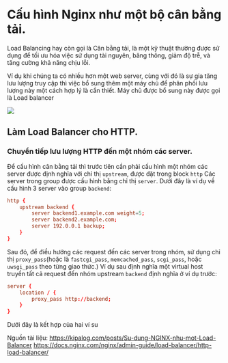 # Cấu hình Nginx như một bộ cân bằng tải.

Load Balancing hay còn gọi là Cân bằng tải, là một kỹ thuật thường được sử dụng để tối ưu hóa việc sử dụng tài nguyên, băng thông, giảm độ trễ, và tăng cường khả năng chịu lỗi.

Ví dụ khi chúng ta có nhiều hơn một web server, cùng với đó là sự gia tăng lưu lượng truy cập thì việc bổ sung thêm một máy chủ để phân phối lưu lượng này một cách hợp lý là cần thiết. Máy chủ được bổ sung này được gọi là Load balancer

![](https://i.imgur.com/J4aceGC.png)

## Làm Load Balancer cho HTTP.

###  Chuyển tiếp lưu lượng HTTP đến một nhóm các server.

Để cấu hình cân bằng tải thì trước tiên cần phải cấu hình một nhóm các server được định nghĩa với chỉ thị `upstream`, được đặt trong block `http`
Các server trong group được cấu hình bằng chỉ thị `server`. 
Dưới đây là ví dụ về cấu hình 3 server vào group `backend`:

```conf
http {
    upstream backend {
        server backend1.example.com weight=5;
        server backend2.example.com;
        server 192.0.0.1 backup;
    }
}
```

Sau đó, để điều hướng các request đến các server trong nhóm, sử dụng chỉ thị `proxy_pass`(hoặc là `fastcgi_pass`, `memcached_pass`, `scgi_pass`, hoặc `uwsgi_pass` theo từng giao thức.)
Ví dụ sau định nghĩa một virtual host truyền tất cả request đến nhóm upstream `backend` định nghĩa ở ví dụ trước:
```conf
server {
    location / {
        proxy_pass http://backend;
    }
}
```

Dưới đây là kết hợp của hai ví su
















Nguồn tài liệu:
https://kipalog.com/posts/Su-dung-NGINX-nhu-mot-Load-Balancer
https://docs.nginx.com/nginx/admin-guide/load-balancer/http-load-balancer/